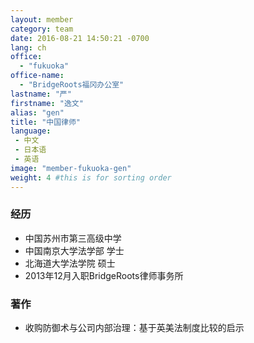 ```yaml
---
layout: member
category: team
date: 2016-08-21 14:50:21 -0700
lang: ch
office:
  - "fukuoka"
office-name:
  - "BridgeRoots福冈办公室"
lastname: "严"
firstname: "逸文"
alias: "gen"
title: "中国律师"
language:
 - 中文
 - 日本语
 - 英语
image: "member-fukuoka-gen"
weight: 4 #this is for sorting order
---
```


### 经历
- 中国苏州市第三高级中学
- 中国南京大学法学部 学士
- 北海道大学法学院 硕士  
- 2013年12月入职BridgeRoots律师事务所

### 著作
- 收购防御术与公司内部治理：基于英美法制度比较的启示
